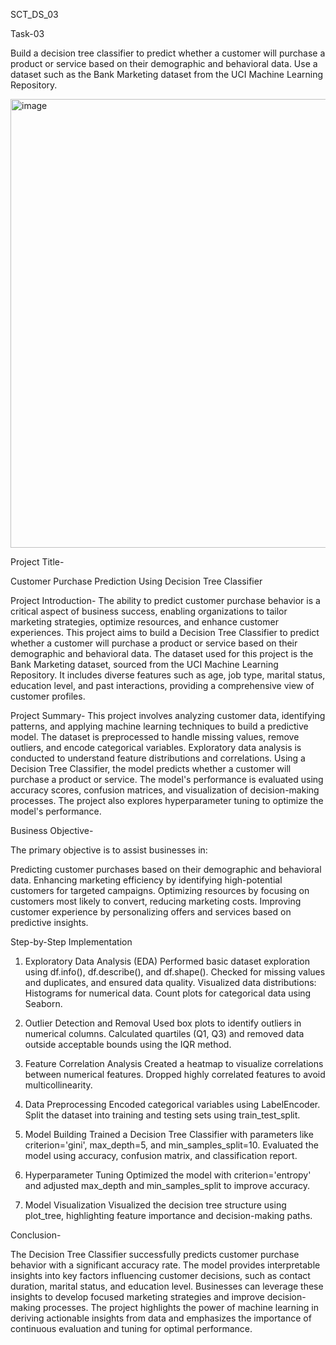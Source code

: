 SCT_DS_03

Task-03

Build a decision tree classifier to predict whether a customer will purchase a product or service based on their demographic and behavioral data. Use a dataset such as the Bank Marketing dataset from the UCI Machine Learning Repository.

<img width="718" alt="image" src="https://github.com/user-attachments/assets/00e09b0d-96d6-48a2-9b22-cbb3c47c5363" />

Project Title-

Customer Purchase Prediction Using Decision Tree Classifier

Project Introduction-
The ability to predict customer purchase behavior is a critical aspect of business success, enabling organizations to tailor marketing strategies, optimize resources, and enhance customer experiences. This project aims to build a Decision Tree Classifier to predict whether a customer will purchase a product or service based on their demographic and behavioral data. The dataset used for this project is the Bank Marketing dataset, sourced from the UCI Machine Learning Repository. It includes diverse features such as age, job type, marital status, education level, and past interactions, providing a comprehensive view of customer profiles.

Project Summary-
This project involves analyzing customer data, identifying patterns, and applying machine learning techniques to build a predictive model. The dataset is preprocessed to handle missing values, remove outliers, and encode categorical variables. Exploratory data analysis is conducted to understand feature distributions and correlations. Using a Decision Tree Classifier, the model predicts whether a customer will purchase a product or service. The model's performance is evaluated using accuracy scores, confusion matrices, and visualization of decision-making processes. The project also explores hyperparameter tuning to optimize the model's performance.

Business Objective-

The primary objective is to assist businesses in:

Predicting customer purchases based on their demographic and behavioral data.
Enhancing marketing efficiency by identifying high-potential customers for targeted campaigns.
Optimizing resources by focusing on customers most likely to convert, reducing marketing costs.
Improving customer experience by personalizing offers and services based on predictive insights.

Step-by-Step Implementation
1. Exploratory Data Analysis (EDA) Performed basic dataset exploration using df.info(), df.describe(), and df.shape(). Checked for missing values and duplicates, and ensured data quality. Visualized data distributions: Histograms for numerical data. Count plots for categorical data using Seaborn.

2. Outlier Detection and Removal Used box plots to identify outliers in numerical columns. Calculated quartiles (Q1, Q3) and removed data outside acceptable bounds using the IQR method.

3. Feature Correlation Analysis Created a heatmap to visualize correlations between numerical features. Dropped highly correlated features to avoid multicollinearity.

4. Data Preprocessing Encoded categorical variables using LabelEncoder. Split the dataset into training and testing sets using train_test_split.

5. Model Building Trained a Decision Tree Classifier with parameters like criterion='gini', max_depth=5, and min_samples_split=10. Evaluated the model using accuracy, confusion matrix, and classification report.

6. Hyperparameter Tuning Optimized the model with criterion='entropy' and adjusted max_depth and min_samples_split to improve accuracy.

7. Model Visualization Visualized the decision tree structure using plot_tree, highlighting feature importance and decision-making paths.

Conclusion-

The Decision Tree Classifier successfully predicts customer purchase behavior with a significant accuracy rate. The model provides interpretable insights into key factors influencing customer decisions, such as contact duration, marital status, and education level. Businesses can leverage these insights to develop focused marketing strategies and improve decision-making processes. The project highlights the power of machine learning in deriving actionable insights from data and emphasizes the importance of continuous evaluation and tuning for optimal performance.
